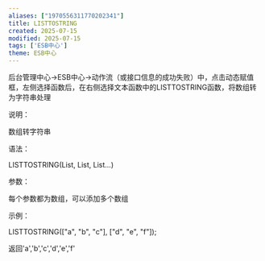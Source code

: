```yaml
---
aliases: ["1970556311770202341"]
title: LISTTOSTRING
created: 2025-07-15
modified: 2025-07-15
tags: ['ESB中心']
theme: ESB中心
---
```


后台管理中心->ESB中心->动作流（或接口信息的成功失败）中，点击动态赋值框，左侧选择函数后，在右侧选择文本函数中的LISTTOSTRING函数，将数组转为字符串处理

说明：

数组转字符串

语法：

LISTTOSTRING(List, List, List...)

参数：

每个参数都为数组，可以添加多个数组

示例：

LISTTOSTRING(["a", "b", "c"], ["d", "e", "f"]);

返回'a','b','c','d','e','f'